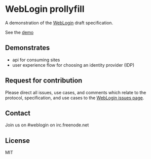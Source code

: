 # WebLogin prollyfill

A demonstration of the [WebLogin](https://github.com/jden/web-login) draft specification.

See the [demo](http://jden.us/web-login-prollyfill)

## Demonstrates
- api for consuming sites
- user experience flow for choosing an identity provider (IDP)

## Request for contribution
Please direct all issues, use cases, and comments which relate to the protocol, specification, and use cases to the [WebLogin issues page](https://github.com/jden/web-login/issues).

## Contact
Join us on #weblogin on irc.freenode.net

## License
MIT